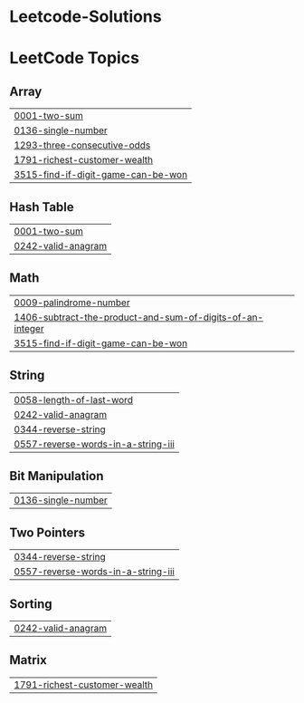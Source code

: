 # Leetcode-Solutions
<!---LeetCode Topics Start-->
# LeetCode Topics
## Array
|  |
| ------- |
| [0001-two-sum](https://github.com/savad-t/Leetcode-Solutions/tree/master/0001-two-sum) |
| [0136-single-number](https://github.com/savad-t/Leetcode-Solutions/tree/master/0136-single-number) |
| [1293-three-consecutive-odds](https://github.com/savad-t/Leetcode-Solutions/tree/master/1293-three-consecutive-odds) |
| [1791-richest-customer-wealth](https://github.com/savad-t/Leetcode-Solutions/tree/master/1791-richest-customer-wealth) |
| [3515-find-if-digit-game-can-be-won](https://github.com/savad-t/Leetcode-Solutions/tree/master/3515-find-if-digit-game-can-be-won) |
## Hash Table
|  |
| ------- |
| [0001-two-sum](https://github.com/savad-t/Leetcode-Solutions/tree/master/0001-two-sum) |
| [0242-valid-anagram](https://github.com/savad-t/Leetcode-Solutions/tree/master/0242-valid-anagram) |
## Math
|  |
| ------- |
| [0009-palindrome-number](https://github.com/savad-t/Leetcode-Solutions/tree/master/0009-palindrome-number) |
| [1406-subtract-the-product-and-sum-of-digits-of-an-integer](https://github.com/savad-t/Leetcode-Solutions/tree/master/1406-subtract-the-product-and-sum-of-digits-of-an-integer) |
| [3515-find-if-digit-game-can-be-won](https://github.com/savad-t/Leetcode-Solutions/tree/master/3515-find-if-digit-game-can-be-won) |
## String
|  |
| ------- |
| [0058-length-of-last-word](https://github.com/savad-t/Leetcode-Solutions/tree/master/0058-length-of-last-word) |
| [0242-valid-anagram](https://github.com/savad-t/Leetcode-Solutions/tree/master/0242-valid-anagram) |
| [0344-reverse-string](https://github.com/savad-t/Leetcode-Solutions/tree/master/0344-reverse-string) |
| [0557-reverse-words-in-a-string-iii](https://github.com/savad-t/Leetcode-Solutions/tree/master/0557-reverse-words-in-a-string-iii) |
## Bit Manipulation
|  |
| ------- |
| [0136-single-number](https://github.com/savad-t/Leetcode-Solutions/tree/master/0136-single-number) |
## Two Pointers
|  |
| ------- |
| [0344-reverse-string](https://github.com/savad-t/Leetcode-Solutions/tree/master/0344-reverse-string) |
| [0557-reverse-words-in-a-string-iii](https://github.com/savad-t/Leetcode-Solutions/tree/master/0557-reverse-words-in-a-string-iii) |
## Sorting
|  |
| ------- |
| [0242-valid-anagram](https://github.com/savad-t/Leetcode-Solutions/tree/master/0242-valid-anagram) |
## Matrix
|  |
| ------- |
| [1791-richest-customer-wealth](https://github.com/savad-t/Leetcode-Solutions/tree/master/1791-richest-customer-wealth) |
<!---LeetCode Topics End-->